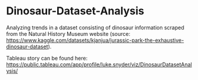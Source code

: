 # Dinosaur-Dataset-Analysis
Analyzing trends in a dataset consisting of dinosaur information scraped from the Natural History Museum website (source: https://www.kaggle.com/datasets/kjanjua/jurassic-park-the-exhaustive-dinosaur-dataset).

Tableau story can be found here: https://public.tableau.com/app/profile/luke.snyder/viz/DinosaurDatasetAnalysis/
